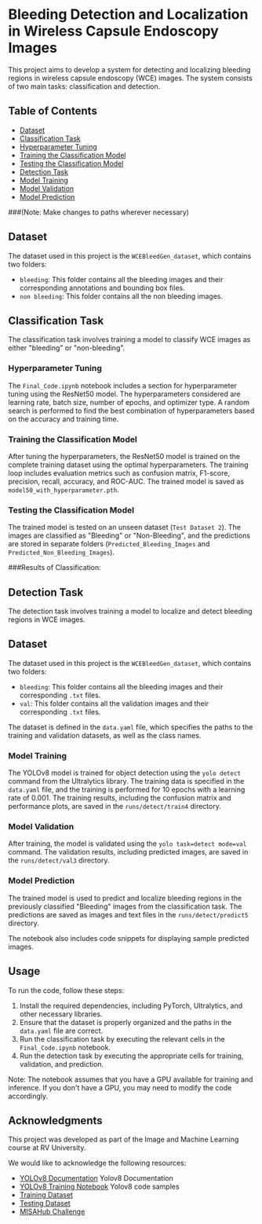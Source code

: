 # Bleeding Detection and Localization in Wireless Capsule Endoscopy Images

This project aims to develop a system for detecting and localizing bleeding regions in wireless capsule endoscopy (WCE) images. The system consists of two main tasks: classification and detection.

## Table of Contents

- [Dataset](#dataset)
- [Classification Task](#classification-task)
 - [Hyperparameter Tuning](#hyperparameter-tuning)
 - [Training the Classification Model](#training-the-classification-model)
 - [Testing the Classification Model](#testing-the-classification-model)
- [Detection Task](#detection-task)
 - [Model Training](#model-training)
 - [Model Validation](#model-validation)
 - [Model Prediction](#model-prediction)

###(Note: Make changes to paths wherever necessary)

## Dataset

The dataset used in this project is the `WCEBleedGen_dataset`, which contains two folders:

- `bleeding`: This folder contains all the bleeding images and their corresponding annotations and bounding box files.
- `non bleeding`: This folder contains all the non bleeding images.

## Classification Task

The classification task involves training a model to classify WCE images as either "bleeding" or "non-bleeding".

### Hyperparameter Tuning

The `Final_Code.ipynb` notebook includes a section for hyperparameter tuning using the ResNet50 model. The hyperparameters considered are learning rate, batch size, number of epochs, and optimizer type. A random search is performed to find the best combination of hyperparameters based on the accuracy and training time.

### Training the Classification Model

After tuning the hyperparameters, the ResNet50 model is trained on the complete training dataset using the optimal hyperparameters. The training loop includes evaluation metrics such as confusion matrix, F1-score, precision, recall, accuracy, and ROC-AUC. The trained model is saved as `model50_with_hyperparameter.pth`.

### Testing the Classification Model

The trained model is tested on an unseen dataset (`Test Dataset 2`). The images are classified as "Bleeding" or "Non-Bleeding", and the predictions are stored in separate folders (`Predicted_Bleeding_Images` and `Predicted_Non_Bleeding_Images`).

###Results of Classification:


## Detection Task

The detection task involves training a model to localize and detect bleeding regions in WCE images.
## Dataset

The dataset used in this project is the `WCEBleedGen_dataset`, which contains two folders:

- `bleeding`: This folder contains all the bleeding images and their corresponding `.txt` files.
- `val`: This folder contains all the validation images and their corresponding `.txt` files.

The dataset is defined in the `data.yaml` file, which specifies the paths to the training and validation datasets, as well as the class names.

### Model Training

The YOLOv8 model is trained for object detection using the `yolo detect` command from the Ultralytics library. The training data is specified in the `data.yaml` file, and the training is performed for 10 epochs with a learning rate of 0.001. The training results, including the confusion matrix and performance plots, are saved in the `runs/detect/train4` directory.

### Model Validation

After training, the model is validated using the `yolo task=detect mode=val` command. The validation results, including predicted images, are saved in the `runs/detect/val3` directory.

### Model Prediction

The trained model is used to predict and localize bleeding regions in the previously classified "Bleeding" images from the classification task. The predictions are saved as images and text files in the `runs/detect/predict5` directory.

The notebook also includes code snippets for displaying sample predicted images.

## Usage

To run the code, follow these steps:

1. Install the required dependencies, including PyTorch, Ultralytics, and other necessary libraries.
2. Ensure that the dataset is properly organized and the paths in the `data.yaml` file are correct.
3. Run the classification task by executing the relevant cells in the `Final_Code.ipynb` notebook.
4. Run the detection task by executing the appropriate cells for training, validation, and prediction.

Note: The notebook assumes that you have a GPU available for training and inference. If you don't have a GPU, you may need to modify the code accordingly.

## Acknowledgments

This project was developed as part of the Image and Machine Learning course at RV University.

We would like to acknowledge the following resources:

- [YOLOv8 Documentation](https://docs.ultralytics.com/modes/predict/#inference-arguments) Yolov8 Documentation
- [YOLOv8 Training Notebook](https://github.com/Shivam-027/Auto-WCEBleedGen-Challenge/blob/main/MODEL/Training_YOLOv8.ipynb) Yolov8 code samples
- [Training Dataset](https://zenodo.org/records/10156571)
- [Testing Dataset](https://zenodo.org/records/10124589)
- [MISAHub Challenge](https://misahub.in/CVIP/challenge.html)
